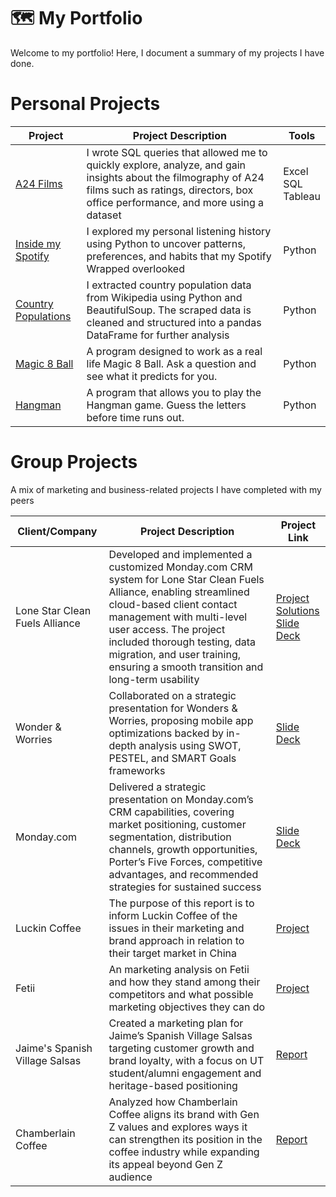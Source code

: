 # 🗺 My Portfolio

Welcome to my portfolio! Here, I document a summary of my projects I have done. 

# Personal Projects
| Project | Project Description | Tools
|---|---|---
| [A24 Films](https://github.com/hafsahsiddiqui/sql-projects/tree/fc8aa6a5007cf0ab32f40b73b384b0d10b5b860c/A24%20Films) | I wrote SQL queries that allowed me to quickly explore, analyze, and gain insights about the filmography of A24 films such as ratings, directors, box office performance, and more using a dataset | Excel <br> SQL <br> Tableau
| [Inside my Spotify](https://github.com/hafsahsiddiqui/python-projects/blob/e2e932ce3a1665e01aa91a1499764a0ae88c2d1f/spotify-listening/README.md)| I explored my personal listening history using Python to uncover patterns, preferences, and habits that my Spotify Wrapped overlooked | Python |
| [Country Populations](https://github.com/hafsahsiddiqui/jupyter-notebook/blob/681bc7102bb83b0a299a3bb1c32c8304fee05a5b/Country%20Populations.ipynb)|I extracted country population data from Wikipedia using Python and BeautifulSoup. The scraped data is cleaned and structured into a pandas DataFrame for further analysis | Python |
| [Magic 8 Ball](https://github.com/hafsahsiddiqui/python-projects/blob/b9d03d84e09298ab57b149ff245b15639d0baca2/Magic%208-Ball) | A program designed to work as a real life Magic 8 Ball. Ask a question and see what it predicts for you. | Python
| [Hangman](https://github.com/hafsahsiddiqui/python-projects/blob/13217a21d57add8dc459ae8f97a0964dbe00de00/Hangman)| A program that allows you to play the Hangman game. Guess the letters before time runs out. | Python
# Group Projects

A mix of marketing and business-related projects I have completed with my peers

| Client/Company | Project Description | Project Link |
|---|---|---|
| Lone Star Clean Fuels Alliance | Developed and implemented a customized Monday.com CRM system for Lone Star Clean Fuels Alliance, enabling streamlined cloud-based client contact management with multi-level user access. The project included thorough testing, data migration, and user training, ensuring a smooth transition and long-term usability | [Project](https://drive.google.com/drive/folders/1IvOmT5QuyiVJzAQTg-i7E0odXnPZEPv0?dmr=1)  <br> [Solutions](https://docs.google.com/document/d/1R6Jbwz1REjfq2yUx15M8R-AUk9dBl7toeLhia-SEw2c/edit) <br> [Slide Deck](https://docs.google.com/presentation/d/1n64v2n6GHsWGwjyi65S97i6U78RAMn52Thx_FtjNaFU/edit#slide=id.p) |
| Wonder & Worries | Collaborated on a strategic presentation for Wonders & Worries, proposing mobile app optimizations backed by in-depth analysis using SWOT, PESTEL, and SMART Goals frameworks | [Slide Deck](https://www.canva.com/design/DAF97Y3yImc/EJikWpMXxy2sHo5h0Zqfag/edit?utm_content=DAF97Y3yImc&utm_campaign=designshare&utm_medium=link2&utm_source=sharebutton) |
| Monday.com | Delivered a strategic presentation on Monday.com’s CRM capabilities, covering market positioning, customer segmentation, distribution channels, growth opportunities, Porter’s Five Forces, competitive advantages, and recommended strategies for sustained success | [Slide Deck](https://www.canva.com/design/DAGDSxgeKVc/ZK_uvjVkMPMPldTsz8yIGQ/edit?utm_content=DAGDSxgeKVc&utm_campaign=designshare&utm_medium=link2&utm_source=sharebutton) |
| Luckin Coffee | The purpose of this report is to inform Luckin Coffee of the issues in their marketing and brand approach in relation to their target market in China | [Project](https://drive.google.com/drive/folders/1hWFxK1qjcXtxVos3tC6_UDIK669zqSmJ?dmr=1&ec=wgc-drive-hero-goto) |
| Fetii | An marketing analysis on Fetii and how they stand among their competitors and what possible marketing objectives they can do | [Project](https://drive.google.com/drive/folders/1h6mwUxKxe-vCflGpA7eRK0lx4KK1OLPL?dmr=1&ec=wgc-drive-hero-goto) |
| Jaime's Spanish Village Salsas | Created a marketing plan for Jaime’s Spanish Village Salsas targeting customer growth and brand loyalty, with a focus on UT student/alumni engagement and heritage-based positioning |[Report](https://docs.google.com/document/d/1E_wkHAI0MKJRZEVpedBVKZNEZa0q_gZg4qbEOUGUDkQ/edit?tab=t.0) |
| Chamberlain Coffee | Analyzed how Chamberlain Coffee aligns its brand with Gen Z values and explores ways it can strengthen its position in the coffee industry while expanding its appeal beyond Gen Z audience | [Report](https://docs.google.com/document/d/1JmJNcSJiDmlgTunDM-AoIh2MBRiz3X3SrL6GIlv795c/edit?tab=t.0)  |
